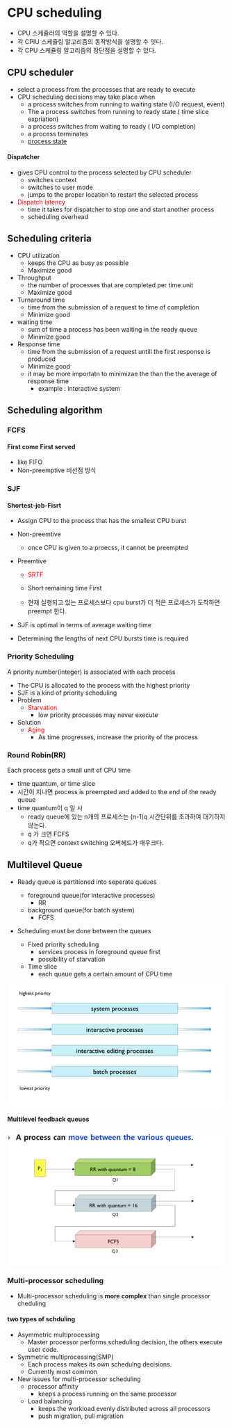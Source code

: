 # CPU scheduling

- CPU 스케쥴러의 역할을 설명할 수 있다.
- 각 CPIU 스케쥴링 알고리즘의 동작방식을 설명할 수 잇다.
- 각 CPU 스케쥴링 알고리즘의 장단점을 설명할 수 있다.



## CPU scheduler

- select a process from the processes that are ready to execute
- CPU scheduling decisions may take place when 
  - a process switches from running to waiting state (I/O request, event)
  - The a process switches from running to ready state ( time slice expriation)
  - a process switches from waiting to ready ( I/O completion)
  - a process terminates
  - [process state](./os_chater3.md)

#### Dispatcher

- gives CPU control to the process selected by CPU scheduler
  - switches context
  - switches to user mode
  - jumps to the proper location to restart the selected process
- <span style="color:red">Dispatch latency</span>
  - time it takes for dispatcher to stop one and start another process
  - scheduling overhead

## Scheduling criteria

- CPU utilization
  - keeps the CPU as busy as possible
  - Maximize good
- Throughput
  - the number of processes that are completed per time unit
  - Maximize good
- Turnaround time
  - time from the submission of a request to time of completion
  - Minimize good
- waiting time
  - sum of time a process has been waiting in the ready queue
  - Minimize good
- Response time
  - time from the submission of a request untill the first response is produced
  - Minimize good
  - it may be more importatn to minimizae the  than the the average of response time
    - example : interactive system

## Scheduling algorithm

### FCFS

#### First come First served

- like FIFO
- Non-preemptive 비선점 방식

### SJF

#### Shortest-job-Fisrt

- Assign CPU to the process that has the smallest CPU burst
- Non-preemtive
  - once CPU is given to a proecss, it cannot be preempted

- Preemtive

  - <span style="color:red">SRTF</span>

  - Short remaining time First
  - 현재 실행되고 있는 프로세스보다  cpu burst가 더 적은 프로세스가 도착하면 preempt 한다.

- SJF is optimal in terms of average waiting time
- Determining the lengths of next CPU bursts time is required

### Priority Scheduling

A priority number(integer) is associated with each process

- The CPU is allocated to the process with the highest priority
- SJF is a kind of priority scheduling
- Problem
  - <span style="color:red">Starvation</span>
    - low priority processes may never execute
- Solution
  - <span style="color:red">Aging</span>
    - As time progresses, increase the priority of the process

### Round Robin(RR)

Each process gets a small unit of CPU time

- time quantum, or time slice
- 시간이 지나면 process is preempted and added to the end of the ready queue
- time quantum이 q 일 시 
  - ready queue에 있는 n개의 프로세스는 (n-1)q 시간단위를 초과하여 대기하지 않는다.
  - q 가 크면 FCFS
  - q가 작으면 context switching 오버헤드가 매우크다.



## Multilevel Queue

- Ready queue is partitioned into seperate queues
  - foreground queue(for interactive processes)
    - RR
  - background queue(for batch system)
    - FCFS

- Scheduling must be done between the queues
  - Fixed priority scheduling
    - services process in foreground queue first
    - possibility of starvation
  - Time slice
    - each queue gets a certain amount of CPU time

![image-20190421222719250](./img/image-20190421222719250.png)

#### Multilevel feedback queues

![image-20190421222900458](./img/image-20190421222900458.png)

### Multi-processor scheduling

- Multi-processor scheduling is **more complex** than single processor cheduling

#### two types of schduling

- Asymmetric multiprocessing
  - Master processor performs scheduling decision, the others execute user code.
- Symmetric multiprocessing(SMP)
  - Each process makes its own schedulng decisions.
  - Currently most common
- New issues for multi-processor scheduling
  - processor affinity
    - keeps a process running on the same processor
  - Load balancing
    - keeps the workload evenly distributed across all processors
    - push migration, pull migration

